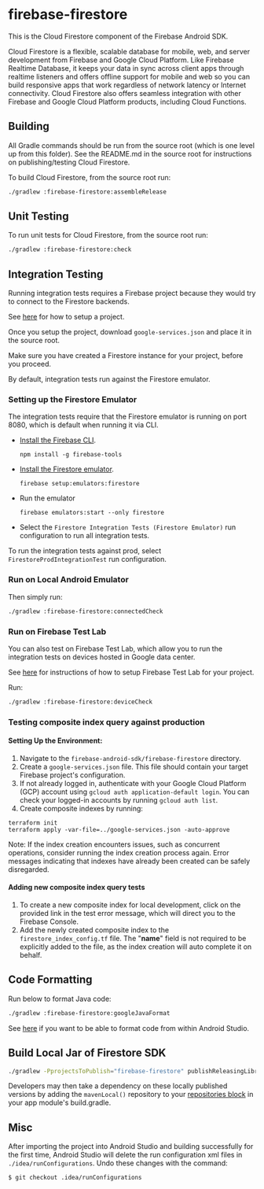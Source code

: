 # firebase-firestore

This is the Cloud Firestore component of the Firebase Android SDK.

Cloud Firestore is a flexible, scalable database for mobile, web, and server
development from Firebase and Google Cloud Platform. Like Firebase Realtime
Database, it keeps your data in sync across client apps through realtime
listeners and offers offline support for mobile and web so you can build
responsive apps that work regardless of network latency or Internet
connectivity. Cloud Firestore also offers seamless integration with other
Firebase and Google Cloud Platform products, including Cloud Functions.

## Building

All Gradle commands should be run from the source root (which is one level up
from this folder). See the README.md in the source root for instructions on
publishing/testing Cloud Firestore.

To build Cloud Firestore, from the source root run:
```bash
./gradlew :firebase-firestore:assembleRelease
```

## Unit Testing

To run unit tests for Cloud Firestore, from the source root run:
```bash
./gradlew :firebase-firestore:check
```

## Integration Testing

Running integration tests requires a Firebase project because they would try
to connect to the Firestore backends.

See [here](../README.md#project-setup) for how to setup a project.

Once you setup the project, download `google-services.json` and place it in
the source root.

Make sure you have created a Firestore instance for your project, before
you proceed.

By default, integration tests run against the Firestore emulator.

### Setting up the Firestore Emulator

The integration tests require that the Firestore emulator is running on port
8080, which is default when running it via CLI.

  * [Install the Firebase CLI](https://firebase.google.com/docs/cli/).
    ```
    npm install -g firebase-tools
    ```
  * [Install the Firestore
    emulator](https://firebase.google.com/docs/firestore/security/test-rules-emulator#install_the_emulator).
    ```
    firebase setup:emulators:firestore
    ```
  * Run the emulator
    ```
    firebase emulators:start --only firestore
    ```
  * Select the `Firestore Integration Tests (Firestore Emulator)` run
    configuration to run all integration tests.

To run the integration tests against prod, select `FirestoreProdIntegrationTest`
run configuration.

### Run on Local Android Emulator

Then simply run:
```bash
./gradlew :firebase-firestore:connectedCheck
```

### Run on Firebase Test Lab

You can also test on Firebase Test Lab, which allow you to run the integration
tests on devices hosted in Google data center.

See [here](../README.md#running-integration-tests-on-firebase-test-lab) for
instructions of how to setup Firebase Test Lab for your project.

Run:
```bash
./gradlew :firebase-firestore:deviceCheck
```

### Testing composite index query against production
#### Setting Up the Environment:
1. Navigate to the `firebase-android-sdk/firebase-firestore` directory.
2. Create a `google-services.json` file. This file should contain your target Firebase project's
configuration.
2. If not already logged in, authenticate with your Google Cloud Platform (GCP) account using
`gcloud auth application-default login`. You can check your logged-in accounts by running
`gcloud auth list`.
3. Create composite indexes by running:
```
terraform init
terraform apply -var-file=../google-services.json -auto-approve
```
Note: If the index creation encounters issues, such as concurrent operations, consider running the
index creation process again. Error messages indicating that indexes have already been created can
be safely disregarded.

#### Adding new composite index query tests
1. To create a new composite index for local development, click on the provided link in the test
error message, which will direct you to the Firebase Console.
2. Add the newly created composite index to the `firestore_index_config.tf` file. The "__name__"
field is not required to be explicitly added to the file, as the index creation will auto complete
it on behalf.

## Code Formatting

Run below to format Java code:
```bash
./gradlew :firebase-firestore:googleJavaFormat
```

See [here](../README.md#code-formatting) if you want to be able to format code
from within Android Studio.

## Build Local Jar of Firestore SDK

```bash
./gradlew -PprojectsToPublish="firebase-firestore" publishReleasingLibrariesToMavenLocal
```

Developers may then take a dependency on these locally published versions by adding
the `mavenLocal()` repository to your [repositories
block](https://docs.gradle.org/current/userguide/declaring_repositories.html) in
your app module's build.gradle.

## Misc
After importing the project into Android Studio and building successfully
for the first time, Android Studio will delete the run configuration xml files
in `./idea/runConfigurations`. Undo these changes with the command:

```
$ git checkout .idea/runConfigurations
```
